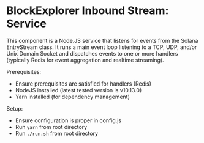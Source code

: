# BlockExplorer Inbound Stream: Service

This component is a Node.JS service that listens for events from
the Solana EntryStream class. It runs a main event loop listening to 
a TCP, UDP, and/or Unix Domain Socket and dispatches events to one
or more handlers (typically Redis for event aggregation and realtime
streaming).

Prerequisites:

* Ensure prerequisites are satisfied for handlers (Redis)
* NodeJS installed (latest tested version is v10.13.0)
* Yarn installed (for dependency management)

Setup:

* Ensure configuration is proper in config.js
* Run `yarn` from root directory
* Run `./run.sh` from root directory
